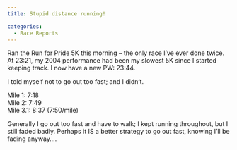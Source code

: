```yaml
---
title: Stupid distance running!

categories:
  - Race Reports
---
```

Ran the Run for Pride 5K this morning &#8211; the only race I&#8217;ve ever done twice. At 23:21, my 2004 performance had been my slowest 5K since I started keeping track. I now have a new PW: 23:44.

I told myself not to go out too fast; and I didn&#8217;t. 

Mile 1: 7:18  
Mile 2: 7:49  
Mile 3.1: 8:37 (7:50/mile)

Generally I go out too fast and have to walk; I kept running throughout, but I still faded badly. Perhaps it IS a better strategy to go out fast, knowing I&#8217;ll be fading anyway&#8230;.